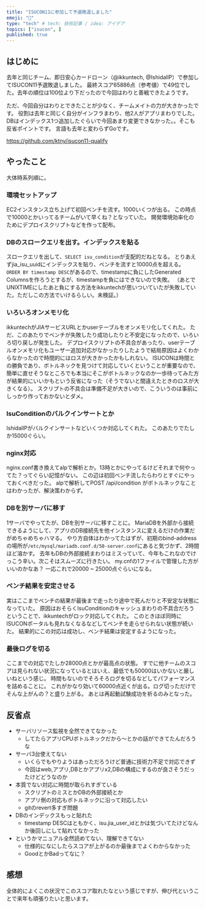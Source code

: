 ```yaml
---
title: "ISUCON11に参加して予選敗退しました"
emoji: "📑"
type: "tech" # tech: 技術記事 / idea: アイデア
topics: ["isucon", ]
published: true
---
```


## はじめに

去年と同じチーム、即日安心カードローン（@ikkuntech, @IshidallP）で参加してISUCON11予選敗退しました。
最終スコア65886点（参考値）で49位でした。去年の順位は100位より下だったので今回はわりと善戦できたようです。

ただ、今回自分はわりとできたことが少なく、チームメイトの力が大きかったです。
役割は去年と同じく自分がインフラまわり、他2人がアプリまわりでした。
DBはインデックス1つ追加したぐらいで今回あまり変更できなかった。。そこも反省ポイントです。
言語も去年と変わらずGoです。

https://github.com/ktny/isucon11-qualify

## やったこと

大体時系列順に。

### 環境セットアップ

EC2インスタンス立ち上げて初回ベンチを流す。1000いくつが出る。
この時点で10000とかいってるチームがいて早くね？となっていた。
開発環境効率化のためにデプロイスクリプトなどを作って配布。

### DBのスロークエリを出す。インデックスを貼る

スロークエリを出して、`SELECT isu_condition`が支配的だねとなる。
とりあえずjia_isu_uuidにインデックスを貼り、ベンチを流すと10000点を超える。
`ORDER BY timestamp DESC`があるので、timestampに負にしたGenerated Columnsを作ろうとするが、timestampを負にはできないので失敗。
（あとでUNIXTIMEにしたあと負にする方法をikkuntechが思いついていたが失敗していた。ただしこの方法でいけるらしい。未検証。）

### いろいろオンメモリ化

ikkuntechがJIAサービスURLとかuserテーブルをオンメモリ化してくれた。
ただ、このあたりでベンチが失敗したり成功したりと不安定になったので、いろいろ切り戻しが発生した。
デプロイスクリプトの不具合があったり、userテーブルオンメモリ化もユーザー追加対応がなかったりしたようで結局原因はよくわからなかったので時間的にはロスが大きかったかもしれない。
ISUCONは時間との勝負であり、ボトルネックを見つけて対応していくということが重要なので、簡単に直せそうなところでも本当にそこがボトルネックなのか一歩待ってみた方が結果的にいいかもという反省になった（そうでないと間違えたときのロスが大きくなる）。
スクリプトの不具合は準備不足が大きいので、こういうのは事前にしっかり作っておかないとダメ。

### IsuConditionのバルクインサートとか

IshidallPがバルクインサートなどいくつか対応してくれた。
このあたりでたしか15000ぐらい。

### nginx対応

nginx.conf書き換えてalpで解析とか。13時とかにやってるけどそれまで何やってた？ってぐらい記憶がない。
この辺は初回ベンチ流したらわりとすぐにやっておくべきだった。
alpで解析してPOST /api/condition がボトルネックなことはわかったが、解決策わからず。

### DBを別サーバに移す

1サーバでやってたが、DBを別サーバに移すことに。
MariaDBを外部から接続できるようにして、アプリのDB接続先を他インスタンスに変えるだけの作業だがめちゃめちゃハマる。
やり方自体はわかってたはずが、初期のbind-addressの場所が`/etc/mysql/mariadb.conf.d/50-server.conf`にあると気づかず、2時間ほど溶かす。
去年もDBの外部接続まわりはミスっていて、今年もこれなのでけっこう辛い。次こそはスムーズに行きたい。
my.cnfの1ファイルで管理した方がいいのかなあ？
一応これで20000 ~ 25000点ぐらいになる。

### ベンチ結果を安定させる

実はここまでベンチの結果が最後まで走ったり途中で死んだりと不安定な状態になっていた。
原因はおそらくIsuConditionのキャッシュまわりの不具合だろうということで、ikkuntechがロック対応してくれた。
このときほぼ同時にISUCONポータルも見れなくなるなどしてベンチを走らせられない状態が続いた。
結果的にこの対応は成功し、ベンチ結果は安定するようになった。

### 最後ログを切る

ここまでの対応でたしか28000点とかが最高点の状態。
すでに他チームのスコアは見られない状況になっているとはいえ、最低でも50000はいかないと厳しいねという感じ。
時間もないのでそろそろログを切るなどしてパフォーマンスを詰めることに。
これがかなり効いて60000点近くが出る。ログ切っただけでそんな上がんの？と盛り上がる。
あとは再起動試験成功を祈るのみとなった。

## 反省点

- サーバリソース監視を全然できてなかった
  - してたらアプリCPUボトルネックだから～とかの話ができてたんだろうな
- サーバ3台使えてない
  - いくらでもやりようはあっただろうけど普通に技術力不足で対応できず
  - 今回はweb,アプリ,DBとかアプリx2,DBの構成にするのが良さそうだったけどどうなのか
- 本質でない対応に時間が取られすぎている
  - スクリプトのミスとかDBの外部接続とか
  - アプリ側の対応もボトルネックに沿って対応したい
  - gitのrevert多すぎ問題
- DBのインデックスもっと貼れた
  - timestamp DESCはともかく、isu.jia_user_idとかは気づいてたけどなんか後回しにして貼れてなかった
- というかマニュアル全然読めてない、理解できてない
  - 仕様的になにしたらスコアが上がるのか最後までよくわからなかった
  - GoodとかBadってなに？

## 感想

全体的によくこの状況でこのスコア取れたなという感じですが、伸び代ということで来年も頑張りたいと思います。
